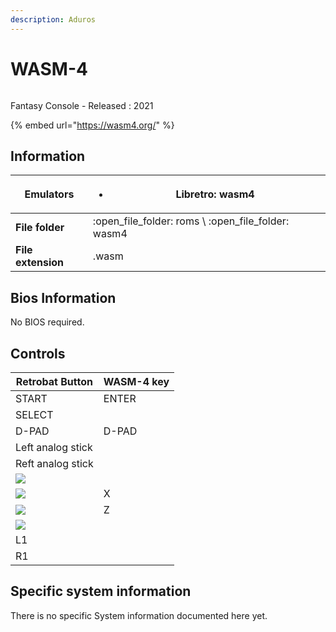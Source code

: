 ```yaml
---
description: Aduros
---
```


# WASM-4

<figure><img src="https://github.com/fabricecaruso/es-theme-carbon/blob/master/art/logos/wasm4.png?raw=true" alt=""><figcaption></figcaption></figure>

Fantasy Console - Released : 2021

{% embed url="https://wasm4.org/" %}

## Information

| **Emulators**      | <ul><li>Libretro: wasm4</li></ul>                      |
| ------------------ | ------------------------------------------------------ |
| **File folder**    | :open\_file\_folder: roms \ :open\_file\_folder: wasm4 |
| **File extension** | .wasm                                                  |

## Bios Information

No BIOS required.

## Controls

| Retrobat Button                                       | WASM-4 key |
| ----------------------------------------------------- | ---------- |
| START                                                 | ENTER      |
| SELECT                                                |            |
| D-PAD                                                 | D-PAD      |
| Left analog stick                                     |            |
| Reft analog stick                                     |            |
| ![](<../../../.gitbook/assets/image (2) (1) (1).png>) |            |
| ![](<../../../.gitbook/assets/image (1) (2) (1).png>) | X          |
| ![](<../../../.gitbook/assets/image (4) (1).png>)     | Z          |
| ![](<../../../.gitbook/assets/image (3) (1) (2).png>) |            |
| L1                                                    |            |
| R1                                                    |            |

## Specific system information

There is no specific System information documented here yet.
